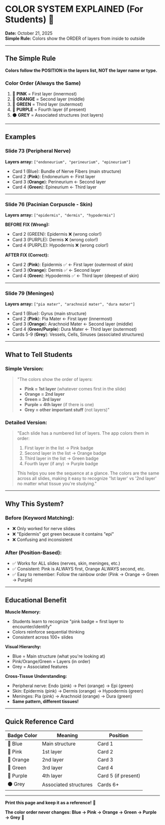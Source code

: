 # COLOR SYSTEM EXPLAINED (For Students) 🎨

**Date:** October 21, 2025  
**Simple Rule:** Colors show the ORDER of layers from inside to outside

---

## The Simple Rule

**Colors follow the POSITION in the layers list, NOT the layer name or type.**

### Color Order (Always the Same)

1. 🩷 **PINK** = First layer (innermost)
2. 🧡 **ORANGE** = Second layer (middle)
3. 💚 **GREEN** = Third layer (outermost)
4. 💜 **PURPLE** = Fourth layer (if present)
5. ⚫ **GREY** = Associated structures (not layers)

---

## Examples

### Slide 73 (Peripheral Nerve)

**Layers array:** `["endoneurium", "perineurium", "epineurium"]`

- Card 1 (Blue): Bundle of Nerve Fibers (main structure)
- Card 2 (**Pink**): Endoneurium ← First layer
- Card 3 (**Orange**): Perineurium ← Second layer
- Card 4 (**Green**): Epineurium ← Third layer

---

### Slide 76 (Pacinian Corpuscle - Skin)

**Layers array:** `["epidermis", "dermis", "hypodermis"]`

**BEFORE FIX (Wrong):**
- Card 2 (GREEN): Epidermis ❌ (wrong color!)
- Card 3 (PURPLE): Dermis ❌ (wrong color!)
- Card 4 (PURPLE): Hypodermis ❌ (wrong color!)

**AFTER FIX (Correct):**
- Card 2 (**Pink**): Epidermis ✅ ← First layer (outermost of skin)
- Card 3 (**Orange**): Dermis ✅ ← Second layer
- Card 4 (**Green**): Hypodermis ✅ ← Third layer (deepest of skin)

---

### Slide 79 (Meninges)

**Layers array:** `["pia mater", "arachnoid mater", "dura mater"]`

- Card 1 (Blue): Gyrus (main structure)
- Card 2 (**Pink**): Pia Mater ← First layer (innermost)
- Card 3 (**Orange**): Arachnoid Mater ← Second layer (middle)
- Card 4 (**Green/Purple**): Dura Mater ← Third layer (outermost)
- Cards 5-9 (**Grey**): Vessels, Cells, Sinuses (associated structures)

---

## What to Tell Students

### Simple Version:
> "The colors show the order of layers:
> - **Pink = 1st layer** (whatever comes first in the slide)
> - **Orange = 2nd layer**
> - **Green = 3rd layer**
> - **Purple = 4th layer** (if there is one)
> - **Grey = other important stuff** (not layers)"

### Detailed Version:
> "Each slide has a numbered list of layers. The app colors them in order:
> 1. First layer in the list → Pink badge
> 2. Second layer in the list → Orange badge
> 3. Third layer in the list → Green badge
> 4. Fourth layer (if any) → Purple badge
>
> This helps you see the sequence at a glance. The colors are the same across all slides, making it easy to recognize '1st layer' vs '2nd layer' no matter what tissue you're studying."

---

## Why This System?

### Before (Keyword Matching):
- ❌ Only worked for nerve slides
- ❌ "Epidermis" got green because it contains "epi"
- ❌ Confusing and inconsistent

### After (Position-Based):
- ✅ Works for ALL slides (nerves, skin, meninges, etc.)
- ✅ Consistent: Pink is ALWAYS first, Orange ALWAYS second, etc.
- ✅ Easy to remember: Follow the rainbow order (Pink → Orange → Green → Purple)

---

## Educational Benefit

**Muscle Memory:**
- Students learn to recognize "pink badge = first layer to encounter/identify"
- Colors reinforce sequential thinking
- Consistent across 100+ slides

**Visual Hierarchy:**
- Blue = Main structure (what you're looking at)
- Pink/Orange/Green = Layers (in order)
- Grey = Associated features

**Cross-Tissue Understanding:**
- Peripheral nerve: Endo (pink) → Peri (orange) → Epi (green)
- Skin: Epidermis (pink) → Dermis (orange) → Hypodermis (green)
- Meninges: Pia (pink) → Arachnoid (orange) → Dura (green)
- **Same pattern, different tissues!**

---

## Quick Reference Card

| Badge Color | Meaning | Position |
|-------------|---------|----------|
| 🔵 Blue | Main structure | Card 1 |
| 🩷 Pink | 1st layer | Card 2 |
| 🧡 Orange | 2nd layer | Card 3 |
| 💚 Green | 3rd layer | Card 4 |
| 💜 Purple | 4th layer | Card 5 (if present) |
| ⚫ Grey | Associated structures | Cards 6+ |

---

**Print this page and keep it as a reference!** 📄

**The color order never changes: Blue → Pink → Orange → Green → Purple → Grey** 🌈
